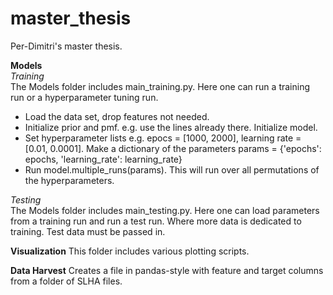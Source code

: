 # master_thesis
Per-Dimitri's master thesis.

**Models** <br>
*Training* <br>
The Models folder includes main_training.py.
Here one can run a training run or a hyperparameter tuning run.
- Load the data set, drop features not needed.
- Initialize prior and pmf. e.g. use the lines already there. Initialize model.
- Set hyperparameter lists e.g. epocs = [1000, 2000], learning rate = [0.01, 0.0001]. Make a dictionary of the parameters
params = {'epochs': epochs, 'learning_rate': learning_rate}
- Run model.multiple_runs(params). This will run over all permutations of the hyperparameters.

*Testing* <br>
The Models folder includes main_testing.py.
Here one can load parameters from a training run and run a test run. Where more data is dedicated to training. Test data must be passed in.

**Visualization**
This folder includes various plotting scripts.

**Data Harvest**
Creates a file in pandas-style with feature and target columns from a folder of SLHA files.
